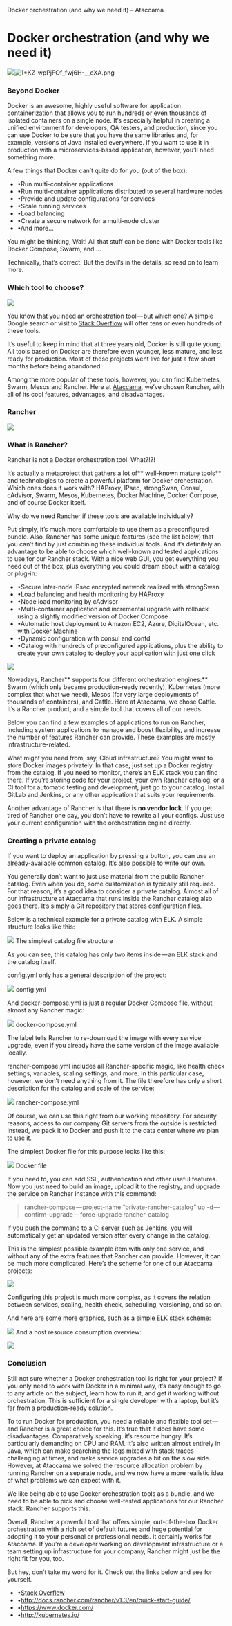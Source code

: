 Docker orchestration (and why we need it) – Ataccama

# Docker orchestration (and why we need it)

![](../_resources/26805da156b03cbd082ea68200b7544c.png)![1*KZ-wpPjFOf_fwj6H-__cXA.png](../_resources/4e9fdabef4b6676536cb83f7fdf7ef54.png)

### Beyond Docker

Docker is an awesome, highly useful software for application containerization that allows you to run hundreds or even thousands of isolated containers on a single node. It’s especially helpful in creating a unified environment for developers, QA testers, and production, since you can use Docker to be sure that you have the same libraries and, for example, versions of Java installed everywhere. If you want to use it in production with a microservices-based application, however, you’ll need something more.

A few things that Docker can’t quite do for you (out of the box):

- •Run multi-container applications
- •Run multi-container applications distributed to several hardware nodes
- •Provide and update configurations for services
- •Scale running services
- •Load balancing
- •Create a secure network for a multi-node cluster
- •And more…

You might be thinking, Wait! All that stuff can be done with Docker tools like Docker Compose, Swarm, and….

Technically, that’s correct. But the devil’s in the details, so read on to learn more.

### Which tool to choose?

![](../_resources/9ecd66d69eb5b57203f5fd27ca392def.png)

You know that you need an orchestration tool — but which one? A simple Google search or visit to [Stack Overflow](http://stackoverflow.com/questions/18285212/how-to-scale-docker-containers-in-production) will offer tens or even hundreds of these tools.

It’s useful to keep in mind that at three years old, Docker is still quite young. All tools based on Docker are therefore even younger, less mature, and less ready for production. Most of these projects went live for just a few short months before being abandoned.

Among the more popular of these tools, however, you can find Kubernetes, Swarm, Mesos and Rancher. Here at [Ataccama](https://www.ataccama.com/), we’ve chosen Rancher, with all of its cool features, advantages, and disadvantages.

### Rancher

![](../_resources/89ae435826f2a4fd8018b19a4ec2f7e1.png)

### What is Rancher?

Rancher is not a Docker orchestration tool.
What?!?!

It’s actually a metaproject that gathers a lot of** well-known mature tools** and technologies to create a powerful platform for Docker orchestration. Which ones does it work with? HAProxy, IPsec, strongSwan, Consul, cAdvisor, Swarm, Mesos, Kubernetes, Docker Machine, Docker Compose, and of course Docker itself.

Why do we need Rancher if these tools are available individually?

Put simply, it’s much more comfortable to use them as a preconfigured bundle. Also, Rancher has some unique features (see the list below) that you can’t find by just combining these individual tools. And it’s definitely an advantage to be able to choose which well-known and tested applications to use for our Rancher stack. With a nice web GUI, you get everything you need out of the box, plus everything you could dream about with a catalog or plug-in:

- •Secure inter-node IPsec encrypted network realized with strongSwan
- •Load balancing and health monitoring by HAProxy
- •Node load monitoring by cAdvisor
- •Multi-container application and incremental upgrade with rollback using a slightly modified version of Docker Compose
- •Automatic host deployment to Amazon EC2, Azure, DigitalOcean, etc. with Docker Machine
- •Dynamic configuration with consul and confd
- •Catalog with hundreds of preconfigured applications, plus the ability to create your own catalog to deploy your application with just one click

![](../_resources/0383c32dabc21660ef1ed7c72d6fa55e.png)

Nowadays, Rancher** supports four different orchestration engines:** Swarm (which only became production-ready recently), Kubernetes (more complex that what we need), Mesos (for very large deployments of thousands of containers), and Cattle. Here at Ataccama, we chose Cattle. It’s a Rancher product, and a simple tool that covers all of our needs.

Below you can find a few examples of applications to run on Rancher, including system applications to manage and boost flexibility, and increase the number of features Rancher can provide. These examples are mostly infrastructure-related.

What might you need from, say, Cloud infrastructure? You might want to store Docker images privately. In that case, just set up a Docker registry from the catalog. If you need to monitor, there’s an ELK stack you can find there. If you’re storing code for your project, your own Rancher catalog, or a CI tool for automatic testing and development, just go to your catalog. Install GitLab and Jenkins, or any other application that suits your requirements.

Another advantage of Rancher is that there is **no vendor lock**. If you get tired of Rancher one day, you don’t have to rewrite all your configs. Just use your current configuration with the orchestration engine directly.

### Creating a private catalog

If you want to deploy an application by pressing a button, you can use an already-available common catalog. It’s also possible to write our own.

You generally don’t want to just use material from the public Rancher catalog. Even when you do, some customization is typically still required. For that reason, it’s a good idea to consider a private catalog. Almost all of our infrastructure at Ataccama that runs inside the Rancher catalog also goes there. It’s simply a Git repository that stores configuration files.

Below is a technical example for a private catalog with ELK. A simple structure looks like this:

![](../_resources/79e837d4fd6db93eea0272e3542e5525.png)
The simplest catalog file structure

As you can see, this catalog has only two items inside — an ELK stack and the catalog itself.

config.yml only has a general description of the project:

![](../_resources/0476b6221a1082bae7119510226652a8.png)
config.yml

And docker-compose.yml is just a regular Docker Compose file, without almost any Rancher magic:

![](../_resources/d4f404cc502cc7d9bdbb2d6af0424886.png)
docker-compose.yml

The label tells Rancher to re-download the image with every service upgrade, even if you already have the same version of the image available locally.

rancher-compose.yml includes all Rancher-specific magic, like health check settings, variables, scaling settings, and more. In this particular case, however, we don’t need anything from it. The file therefore has only a short description for the catalog and scale of the service:

![](../_resources/7bbb12be6723d505d437429b1d775e52.png)
rancher-compose.yml

Of course, we can use this right from our working repository. For security reasons, access to our company Git servers from the outside is restricted. Instead, we pack it to Docker and push it to the data center where we plan to use it.

The simplest Docker file for this purpose looks like this:

![](../_resources/aec8b0b558fdd84e83db7852b5f412fc.png)
Docker file

If you need to, you can add SSL, authentication and other useful features. Now you just need to build an image, upload it to the registry, and upgrade the service on Rancher instance with this command:

> rancher-compose — project-name “private-rancher-catalog” up -d — confirm-upgrade — force-upgrade rancher-catalog

If you push the command to a CI server such as Jenkins, you will automatically get an updated version after every change in the catalog.

This is the simplest possible example item with only one service, and without any of the extra features that Rancher can provide. However, it can be much more complicated. Here’s the scheme for one of our Ataccama projects:

![](../_resources/20d2c95e93ed84a5f7e3df430dc7d429.png)

Configuring this project is much more complex, as it covers the relation between services, scaling, health check, scheduling, versioning, and so on.

And here are some more graphics, such as a simple ELK stack scheme:

![](../_resources/3a586c9b969b3024a4c867dd705eb25f.png)
And a host resource consumption overview:

![](:/2d15f514d4b663c4300f3e03a4b6f8a8)

### Conclusion

Still not sure whether a Docker orchestration tool is right for your project? If you only need to work with Docker in a minimal way, it’s easy enough to go to any article on the subject, learn how to run it, and get it working without orchestration. This is sufficient for a single developer with a laptop, but it’s far from a production-ready solution.

To to run Docker for production, you need a reliable and flexible tool set — and Rancher is a great choice for this. It’s true that it does have some disadvantages. Comparatively speaking, it’s resource hungry. It’s particularly demanding on CPU and RAM. It’s also written almost entirely in Java, which can make searching the logs mixed with stack traces challenging at times, and make service upgrades a bit on the slow side. However, at Ataccama we solved the resource allocation problem by running Rancher on a separate node, and we now have a more realistic idea of what problems we can expect with it.

We like being able to use Docker orchestration tools as a bundle, and we need to be able to pick and choose well-tested applications for our Rancher stack. Rancher supports this.

Overall, Rancher a powerful tool that offers simple, out-of-the-box Docker orchestration with a rich set of default futures and huge potential for adopting it to your personal or professional needs. It certainly works for Ataccama. If you’re a developer working on development infrastructure or a team setting up infrastructure for your company, Rancher might just be the right fit for you, too.

But hey, don’t take my word for it. Check out the links below and see for yourself.

- •[Stack Overflow](http://stackoverflow.com/questions/18285212/how-to-scale-docker-containers-in-production)
- •http://docs.rancher.com/rancher/v1.3/en/quick-start-guide/
- •https://www.docker.com/
- •http://kubernetes.io/
